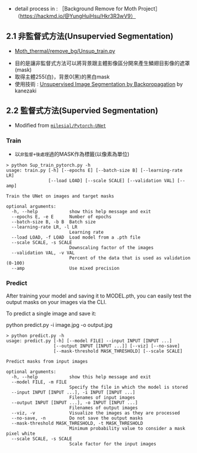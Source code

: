 - detail process in : ［Background Remove for Moth Project］（https://hackmd.io/@YungHuiHsu/Hkr3R3wV9） 

## 2.1 非監督式方法(Unsupervied Segmentation)
- [Moth_thermal/remove_bg/Unsup_train.py](https://github.com/YunghuiHsu/Moth_Project/blob/main/Moth_thermal/remove_bg/Unsup_train.py)
* 目的是讓非監督式方法可以將背景跟主體影像區分開來產生鱗翅目影像的遮罩(mask)
* 取得主體255(白)，背景0(黑)的黑白mask 
* 使用技術 : [Unsupervised Image Segmentation by Backpropagation](https://github.com/kanezaki/pytorch-unsupervised-segmentation) by kanezaki


## 2.2 監督式方法(Supervied Segmentation)
- Modified from [`milesial/Pytorch-UNet`](https://github.com/milesial/Pytorch-UNet) 
### Train
- 以`非監督+後處理`過的MASK作為標籤(以像素為單位)

```
> python Sup_train_pytorch.py -h
usage: train.py [-h] [--epochs E] [--batch-size B] [--learning-rate LR]
                [--load LOAD] [--scale SCALE] [--validation VAL] [--amp]

Train the UNet on images and target masks

optional arguments:
  -h, --help            show this help message and exit
  --epochs E, -e E      Number of epochs
  --batch-size B, -b B  Batch size
  --learning-rate LR, -l LR
                        Learning rate
  --load LOAD, -f LOAD  Load model from a .pth file
  --scale SCALE, -s SCALE
                        Downscaling factor of the images
  --validation VAL, -v VAL
                        Percent of the data that is used as validation (0-100)
  --amp                 Use mixed precision
 ``` 


### Predict
After training your model and saving it to MODEL.pth, you can easily test the output masks on your images via the CLI.

To predict a single image and save it:

python predict.py -i image.jpg -o output.jpg

```
> python predict.py -h
usage: predict.py [-h] [--model FILE] --input INPUT [INPUT ...] 
                  [--output INPUT [INPUT ...]] [--viz] [--no-save]
                  [--mask-threshold MASK_THRESHOLD] [--scale SCALE]

Predict masks from input images

optional arguments:
  -h, --help            show this help message and exit
  --model FILE, -m FILE
                        Specify the file in which the model is stored
  --input INPUT [INPUT ...], -i INPUT [INPUT ...]
                        Filenames of input images
  --output INPUT [INPUT ...], -o INPUT [INPUT ...]
                        Filenames of output images
  --viz, -v             Visualize the images as they are processed
  --no-save, -n         Do not save the output masks
  --mask-threshold MASK_THRESHOLD, -t MASK_THRESHOLD
                        Minimum probability value to consider a mask pixel white
  --scale SCALE, -s SCALE
                        Scale factor for the input images
```
